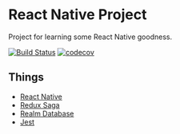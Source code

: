 # React Native Project

Project for learning some React Native goodness.

[![Build Status](https://cloud.drone.io/api/badges/onnenon/kite_native/status.svg)](https://cloud.drone.io/onnenon/kite_native)
[![codecov](https://codecov.io/gh/onnenon/kite_native/branch/master/graph/badge.svg)](https://codecov.io/gh/onnenon/kite_native)



## Things

- [React Native](https://facebook.github.io/react-native/docs/0.59/getting-started)
- [Redux Saga](https://redux-saga.js.org/)
- [Realm Database](https://realm.io/products/realm-database)
- [Jest](https://jestjs.io/)
